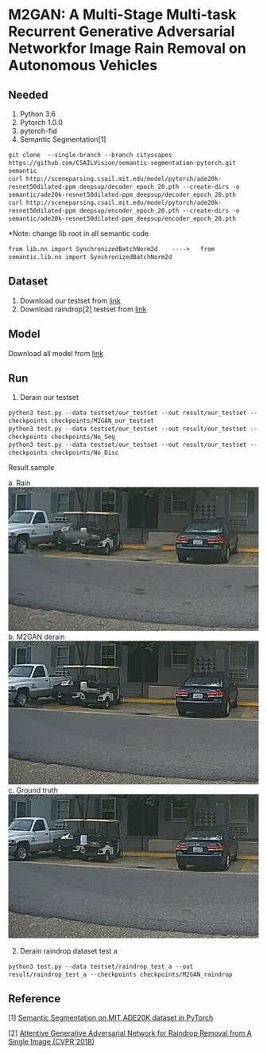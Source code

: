 # M2GAN: A Multi-Stage Multi-task Recurrent Generative Adversarial Networkfor Image Rain Removal on Autonomous Vehicles
## Needed 
1. Python 3.6
2. Pytorch 1.0.0
3. pytorch-fid
4. Semantic Segmentation[1]
```
git clone  --single-branch --branch cityscapes https://github.com/CSAILVision/semantic-segmentation-pytorch.git semantic
curl http://sceneparsing.csail.mit.edu/model/pytorch/ade20k-resnet50dilated-ppm_deepsup/decoder_epoch_20.pth --create-dirs -o semantic/ade20k-resnet50dilated-ppm_deepsup/decoder_epoch_20.pth
curl http://sceneparsing.csail.mit.edu/model/pytorch/ade20k-resnet50dilated-ppm_deepsup/encoder_epoch_20.pth --create-dirs -o semantic/ade20k-resnet50dilated-ppm_deepsup/encoder_epoch_20.pth
```
*Note: change lib root in all semantic code
```
from lib.nn import SynchronizedBatchNorm2d    ---->   from semantic.lib.nn import SynchronizedBatchNorm2d
``` 
## Dataset
1. Download our testset from [link](https://drive.google.com/file/d/1D0n4fD25TyDTcwda7flGS6SMQnQyKZu4/view?usp=sharing)
2. Download raindrop[2] testset from [link](https://drive.google.com/open?id=1e7R76s6vwUJxILOcAsthgDLPSnOrQ49K)
## Model
Download all model from [link](https://drive.google.com/drive/folders/1UNDkTP3BDKhvge3TLSBfFFuSqvhW8TIO?usp=sharing)
## Run
1. Derain our testset
```
python3 test.py --data testset/our_testset --out result/our_testset --checkpoints checkpoints/M2GAN_our_testset
python3 test.py --data testset/our_testset --out result/our_testset --checkpoints checkpoints/No_Seg
python3 test.py --data testset/our_testset --out result/our_testset --checkpoints checkpoints/No_Disc
```
Result sample

a. Rain
![rain](imgs/290_rain.png)
b. M2GAN derain
![derain](imgs/290_M2GAN-our-testset.png)
c. Ground truth
![gt](imgs/290_clean.png)


2. Derain raindrop dataset test a
```
python3 test.py --data testset/raindrop_test_a --out result/raindrop_test_a --checkpoints checkpoints/M2GAN_raindrop
```
## Reference
[1] [Semantic Segmentation on MIT ADE20K dataset in PyTorch](https://github.com/CSAILVision/semantic-segmentation-pytorch/tree/cityscapes) 

[2] [Attentive Generative Adversarial Network for Raindrop Removal from A Single Image (CVPR'2018)](https://github.com/rui1996/DeRaindrop)